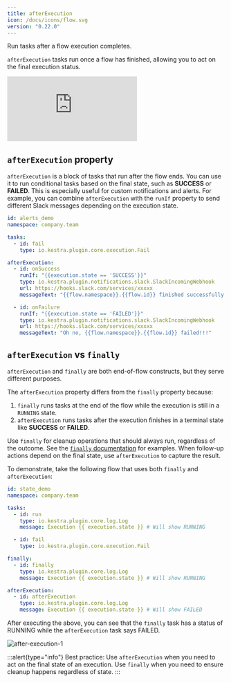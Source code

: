 ```yaml
---
title: afterExecution
icon: /docs/icons/flow.svg
version: "0.22.0"
---
```


Run tasks after a flow execution completes.

`afterExecution` tasks run once a flow has finished, allowing you to act on the final execution status.

<div class="video-container">
    <iframe src="https://www.youtube.com/embed/7PCOvxOl9LI?si=opJjV_Drs-dsjy_L" title="YouTube video player" frameborder="0" allow="accelerometer; autoplay; clipboard-write; encrypted-media; gyroscope; picture-in-picture; web-share" referrerpolicy="strict-origin-when-cross-origin" allowfullscreen></iframe>
</div>

## `afterExecution` property

`afterExecution` is a block of tasks that run after the flow ends. You can use it to run conditional tasks based on the final state, such as **SUCCESS** or **FAILED**. This is especially useful for custom notifications and alerts. For example, you can combine `afterExecution` with the `runIf` property to send different Slack messages depending on the execution state.

```yaml
id: alerts_demo
namespace: company.team

tasks:
  - id: fail
    type: io.kestra.plugin.core.execution.Fail

afterExecution:
  - id: onSuccess
    runIf: "{{execution.state == 'SUCCESS'}}"
    type: io.kestra.plugin.notifications.slack.SlackIncomingWebhook
    url: https://hooks.slack.com/services/xxxxx
    messageText: "{{flow.namespace}}.{{flow.id}} finished successfully!"

  - id: onFailure
    runIf: "{{execution.state == 'FAILED'}}"
    type: io.kestra.plugin.notifications.slack.SlackIncomingWebhook
    url: https://hooks.slack.com/services/xxxxx
    messageText: "Oh no, {{flow.namespace}}.{{flow.id}} failed!!!"
```

## `afterExecution` vs `finally`

`afterExecution` and `finally` are both end-of-flow constructs, but they serve different purposes.

The `afterExecution` property differs from the `finally` property because:
1. `finally` runs tasks at the end of the flow while the execution is still in a `RUNNING` state.
2. `afterExecution` runs tasks after the execution finishes in a terminal state like **SUCCESS** or **FAILED**.

Use `finally` for cleanup operations that should always run, regardless of the outcome. See the [`finally` documentation](./19.finally.md) for examples. When follow-up actions depend on the final state, use `afterExecution` to capture the result.

To demonstrate, take the following flow that uses both `finally` and `afterExecution`:

```yaml
id: state_demo
namespace: company.team

tasks:
  - id: run
    type: io.kestra.plugin.core.log.Log
    message: Execution {{ execution.state }} # Will show RUNNING

  - id: fail
    type: io.kestra.plugin.core.execution.Fail

finally:
  - id: finally
    type: io.kestra.plugin.core.log.Log
    message: Execution {{ execution.state }} # Will show RUNNING

afterExecution:
  - id: afterExecution
    type: io.kestra.plugin.core.log.Log
    message: Execution {{ execution.state }} # Will show FAILED
```

After executing the above, you can see that the `finally` task has a status of RUNNING while the `afterExecution` task says FAILED.

![after-execution-1](/docs/concepts/after-execution-1.png)

:::alert{type="info"}
Best practice: Use `afterExecution` when you need to act on the final state of an execution. Use `finally` when you need to ensure cleanup happens regardless of state.
:::

